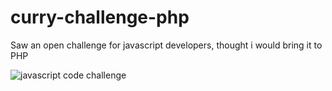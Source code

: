# curry-challenge-php
Saw an open challenge for javascript developers, thought i would bring it to PHP

![javascript code challenge](https://i.imgur.com/fg9t61c.jpg)
